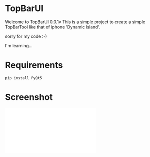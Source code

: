 # TopBarUI
Welcome to TopBarUI 0.0.1v
This is a simple project to create a simple TopBarTool
like that of iphone 'Dynamic Island'.

sorry for my code :-)

I'm learning...

# Requirements

`pip install PyQt5 `

# Screenshot
!['Error'](/screenshot/TopBarUI.py)
